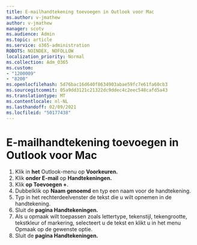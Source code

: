 ```yaml
---
title: E-mailhandtekening toevoegen in Outlook voor Mac
ms.author: v-jmathew
author: v-jmathew
manager: scotv
ms.audience: Admin
ms.topic: article
ms.service: o365-administration
ROBOTS: NOINDEX, NOFOLLOW
localization_priority: Normal
ms.collection: Adm_O365
ms.custom:
- "1200009"
- "8200"
ms.openlocfilehash: 5d76bac16d640f8634903abae59fc7e61fa60cb3
ms.sourcegitcommit: 05a9dd3121c21322dc9ddec4c2eec548cafd5a43
ms.translationtype: MT
ms.contentlocale: nl-NL
ms.lasthandoff: 02/09/2021
ms.locfileid: "50177438"
---
```

# <a name="add-email-signature-in-outlook-for-mac"></a>E-mailhandtekening toevoegen in Outlook voor Mac

1. Klik in **het** Outlook-menu op **Voorkeuren.**
2. Klik **onder E-mail** op **Handtekeningen.**
3. Klik **op Toevoegen +**.
4. Dubbelklik op **Naam genoemd** en typ een naam voor de handtekening.
5. Typ in het rechterdeelvenster de tekst die u wilt opnemen in de handtekening.
6. Sluit de **pagina Handtekeningen.**
7. Als u opmaak wilt toepassen zoals lettertype, tekenstijl, tekengrootte, tekstkleur of markering, selecteert u de tekst en klikt u in het menu Opmaak op de gewenste optie.
8. Sluit de **pagina Handtekeningen.**
